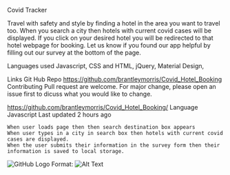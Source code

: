 Covid Tracker

Travel with safety and style by finding a hotel in the area you want to travel too. When you search a city then hotels with current covid cases will  be displayed. If you click on your desired hotel you will be redirected to that hotel webpage for booking. Let us know if you found our app helpful by filling out our survey at the bottom of the page.

Languages used Javascript, CSS and HTML, jQuery, Material Design,

Links Git Hub Repo https://github.com/brantleymorris/Covid_Hotel_Booking Contributing Pull request are welcome. For major change, please open an issue first to dicuss what you would like to change.

https://github.com/brantleymorris/Covid_Hotel_Booking/ Language Javascript Last updated 2 hours ago 


    When user loads page then then search destination box appears
    When user types in a city in search box then hotels with current covid cases are displayed.
    When the user submits their information in the survey form then their information is saved to local storage.


![GitHub Logo](/images/logo.png)
Format: ![Alt Text](url)
